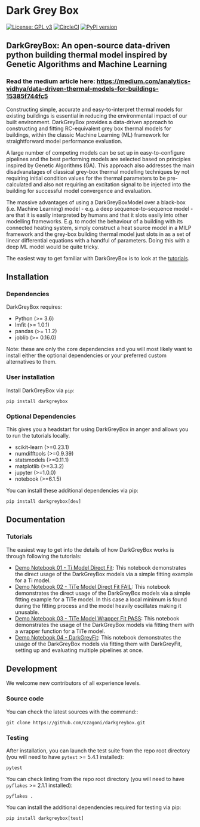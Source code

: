 # Dark Grey Box

[![License: GPL v3](https://img.shields.io/badge/License-GPLv3-blue.svg)](https://www.gnu.org/licenses/gpl-3.0)
[![CircleCI](https://circleci.com/gh/czagoni/darkgreybox.svg?style=shield)](https://circleci.com/gh/czagoni/darkgreybox)
[![PyPI version](https://badge.fury.io/py/darkgreybox.svg)](https://badge.fury.io/py/darkgreybox)

## DarkGreyBox: An open-source data-driven python building thermal model inspired by Genetic Algorithms and Machine Learning

### Read the medium article here: https://medium.com/analytics-vidhya/data-driven-thermal-models-for-buildings-15385f744fc5

Constructing simple, accurate and easy-to-interpret thermal models for existing buildings is essential in reducing the environmental impact of our built environment. DarkGreyBox provides a data-driven approach to constructing and fitting RC-equivalent grey box thermal models for buildings, within the classic Machine Learning (ML) framework for straightforward model performance evaluation. 

A large number of competing models can be set up in easy-to-configure pipelines and the best performing models are selected based on principles inspired by Genetic Algorithms (GA). This approach also addresses the main disadvanatages of classical grey-box thermal modelling techniques by not requiring initial condition values for the thermal parameters to be pre-calculated and also not requiring an excitation signal to be injected into the building for successful model convergence and evaluation.
 
The massive advantages of using a DarkGreyBoxModel over a black-box (i.e. Machine Learning) model - e.g. a deep sequence-to-sequence model - are that it is easily interpreted by humans and that it slots easily into other modelling frameworks. E.g. to model the behaviour of a building with its connected heating system, simply construct a heat source model in a MILP framework and the grey-box building thermal model just slots in as a set of linear differential equations with a handful of parameters. Doing this with a deep ML model would be quite tricky. 

The easiest way to get familiar with DarkGreyBox is to look at the [tutorials](docs/tutorials/).

## Installation

### Dependencies

DarkGreyBox requires:

- Python (>= 3.6)
- lmfit (>= 1.0.1)
- pandas (>= 1.1.2)
- joblib (>= 0.16.0)

Note: these are only the core dependencies and you will most likely want to install either the optional dependencies or your preferred custom alternatives to them.

### User installation

Install DarkGreyBox via `pip`:
```
pip install darkgreybox
```

### Optional Dependencies

This gives you a headstart for using DarkGreyBox in anger and allows you to run the tutorials locally.

- scikit-learn (>=0.23.1)
- numdifftools (>=0.9.39)
- statsmodels (>=0.11.1)
- matplotlib (>=3.3.2)
- jupyter (>=1.0.0)
- notebook (>=6.1.5)

You can install these additional dependencies via pip:
```
pip install darkgreybox[dev]
```

## Documentation

### Tutorials

The easiest way to get into the details of how DarkGreyBox works is through following the tutorials:

* [Demo Notebook 01 - Ti Model Direct Fit](docs/tutorials/darkgrey_poc_demo_01.ipynb): This notebook demonstrates the direct usage of the DarkGreyBox models via a simple fitting example for a Ti model.
* [Demo Notebook 02 - TiTe Model Direct Fit FAIL](docs/tutorials/darkgrey_poc_demo_02.ipynb): This notebook demonstrates the direct usage of the DarkGreyBox models via a simple fitting example for a TiTe model. In this case a local minimum is found during the fitting process and the model heavily oscillates making it unusable.
* [Demo Notebook 03 - TiTe Model Wrapper Fit PASS](docs/tutorials/darkgrey_poc_demo_03.ipynb): This notebook demonstrates the usage of the DarkGreyBox models via fitting them with a wrapper function for a TiTe model.
* [Demo Notebook 04 - DarkGreyFit](docs/tutorials/darkgrey_poc_demo_04.ipynb): This notebook demonstrates the usage of the DarkGreyBox models via fitting them with DarkGreyFit, setting up and evaluating multiple pipelines at once.

## Development

We welcome new contributors of all experience levels. 

### Source code

You can check the latest sources with the command::

    git clone https://github.com/czagoni/darkgreybox.git

### Testing

After installation, you can launch the test suite from the repo root
directory (you will need to have `pytest` >= 5.4.1 installed):

```
pytest
```

You can check linting from the repo root directory (you will need to have `pyflakes` >= 2.1.1 installed):

```
pyflakes .
```

You can install the additional dependencies required for testing via pip:
```
pip install darkgreybox[test]
```
